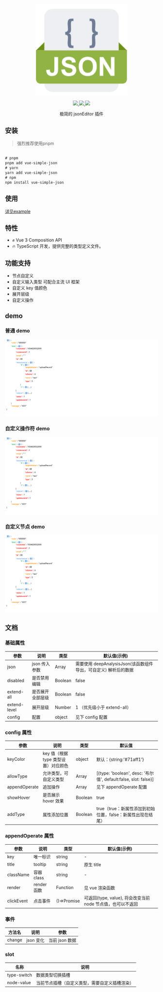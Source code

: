 <p align="center">
  <img width="300px" src="./example/assets/logo.png">
</p>

<p align="center">
  <a href="https://www.npmjs.org/package/vue-simple-json">
  <img src="https://img.shields.io/npm/v/vue-simple-json.svg">
  </a>
  <a href="https://npmcharts.com/compare/vue-simple-json?minimal=true">
  <img src="https://img.shields.io/npm/dm/vue-simple-json.svg?color=357C3C">
  </a>
  <a href="https://npmcharts.com/compare/vue-simple-json?minimal=true">
  <img src="https://img.shields.io/npm/l/vue-simple-json.svg?color=blue">
  </a>
  <br>
</p>

<p align="center">极简的 jsonEditor 插件</p>

## 安装

> 强烈推荐使用pnpm

```shell

# pnpm
pnpm add vue-simple-json
# yarn
yarn add vue-simple-json
# npm
npm install vue-simple-json

```

## 使用

[详见example](https://github.com/HitStarrySky/vue-simple-json/tree/master/example/App.vue)

## 特性

* ✊ Vue 3 Composition API
* 🔥 TypeScript 开发，提供完整的类型定义文件。

## 功能支持

* 节点自定义
* 自定义输入类型 可配合主流 UI 框架
* 自定义 key 值颜色
* 展开层级
* 自定义操作

## demo

### 普通 demo

![案例](./template/demo.png)

### 自定义操作符 demo

![案例](./template/demo.png)

### 自定义节点 demo

![案例](./template/demo.png)

## 文档

### 基础属性

| 参数         | 说明             | 类型    | 默认值(示例)                           |
| ------------ | ---------------- | ------- | -------------------------------------- |
| json         | json 传入参数    | Array   | 需要使用 deepAnalysisJson(该函数组件导出，可自定义) 解析后的数据 |
| disabled     | 是否禁用编辑     | Boolean | false                                  |
| extend-all   | 是否展开全部层级 | Boolean | false                                  |
| extend-level | 展开层级         | Number  | 1 （优先级小于 extend-all）            |
| config       | 配置             | object  | 见下 config 配置                       |

### config 属性

| 参数 | 说明 | 类型 | 默认值 |
| --- | --- | --- | --- |
| keyColor | key 值（根据 type 类型设置）对应颜色 | object | 默认：{string:'#71aff1'} |
| allowType | 允许类型，可自定义类型 | Array | [{type: 'boolean', desc: '布尔值', default:false, slot: false}] |
| appendOperate | 追加操作 | Array | 见下 appendOperate 配置 |
| showHover | 是否展示 hover 效果 | Boolean | true |
| addType | 属性添加位置 | Boolean | true（true：新属性添加到初始位置，false：新属性出现在结尾） |

### appendOperate 属性

| 参数       | 说明        | 类型        | 默认值(示例)                                              |
| ---------- | ----------- | ----------- | --------------------------------------------------------- |
| key        | 唯一标识    | string      | -                                                         |
| title      | tooltip     | string      | 原生 title                                                |
| className  | 容器 class  | string      | -                                                         |
| render     | render 函数 | Function    | 见 vue 渲染函数                                           |
| clickEvent | 点击事件    | ()=>Promise | 可返回{type, value}, 将会改变当前 node 节点值，也可以不返回 |

### 事件

| 方法名 | 说明      | 参数           |
| ------ | --------- | -------------- |
| change | json 变化 | 当前 json 数据 |

### slot

| 名称        | 说明                                           |
| ----------- | ---------------------------------------------- |
| type-switch | 数据类型切换插槽                               |
| node-value  | 当前节点插槽（自定义类型，需要自定义插槽渲染） |
